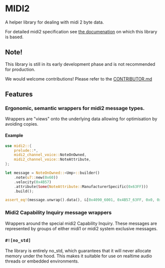 # MIDI2

A helper library for dealing with midi 2 byte data.

For detailed midi2 specification see [the documenation](https://midi.org/)
on which this library is based.

## **Note!**

This library is still in its early development phase and is not
recommended for production.

We would welcome contributions! 
Please refer to the [CONTRIBUTOR.md](CONTRIBUTOR.md)

## Features
    
### Ergonomic, semantic wrappers for midi2 message types.
Wrappers are "views" onto the underlying data
allowing for optimisation by avoiding copies.

#### Example

```rust
use midi2::{
    prelude::*,
    midi2_channel_voice::NoteOnOwned,
    midi2_channel_voice::NoteAttribute,
};

let message = NoteOnOwned::<Ump>::builder()
    .note(u7::new(0x60))
    .velocity(0x4B57)
    .attribute(Some(NoteAttribute::ManufacturerSpecific(0x63FF)))
    .build();

assert_eq!(message.unwrap().data(), &[0x4090_6001, 0x4B57_63FF, 0x0, 0x0]);
```

### Midi2 Capability Inquiry message wrappers
Wrappers around the special midi2 Capability Inquiry.
These messages are represented by groups of either midi1 or midi2 
system exclusive messages.

### `#![no_std]`
The library is entirely no_std, which guarantees that 
it will never allocate memory under the hood.
This makes it suitable for use on realtime audio threads
or embedded environments.
